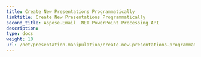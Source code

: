 ```yaml
---
title: Create New Presentations Programmatically
linktitle: Create New Presentations Programmatically
second_title: Aspose.Email .NET PowerPoint Processing API
description: 
type: docs
weight: 10
url: /net/presentation-manipulation/create-new-presentations-programmatically/
---
```

